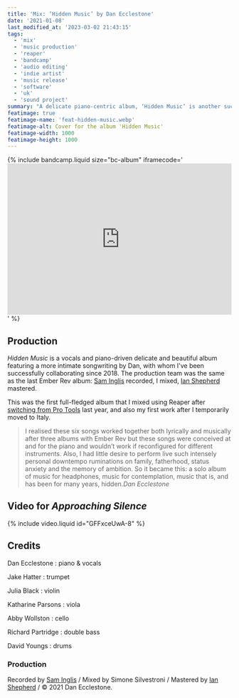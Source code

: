 ```yaml
---
title: 'Mix: ‘Hidden Music’ by Dan Ecclestone'
date: '2021-01-08'
last_modified_at: '2023-03-02 21:43:15'
tags:
  - 'mix'
  - 'music production'
  - 'reaper'
  - 'bandcamp'
  - 'audio editing'
  - 'indie artist'
  - 'music release'
  - 'software'
  - 'uk'
  - 'sound project'
summary: "A delicate piano-centric album, ‘Hidden Music’ is another successful collaboration with multi-instrumentalist Dan Ecclestone."
featimage: true
featimage-name: 'feat-hidden-music.webp'
featimage-alt: Cover for the album 'Hidden Music'
featimage-width: 1000
featimage-height: 1000
---
```

{% include bandcamp.liquid size="bc-album" iframecode='<iframe style="border: 0; width: 100%; height: 340px;" src="https://bandcamp.com/EmbeddedPlayer/album=3656047790/size=large/bgcol=ffffff/linkcol=333333/artwork=small/transparent=true/"><a href="https://danecclestone.bandcamp.com/album/hidden-music">Hidden Music by Dan Ecclestone</a></iframe>' %}

## Production

_Hidden Music_ is a vocals and piano-driven delicate and beautiful album featuring a more intimate songwriting by Dan, with whom I've been successfully collaborating since 2018. The production team was the same as the last Ember Rev album: [Sam Inglis](https://www.soundonsound.com/author/sam-inglis) recorded, I mixed, [Ian Shepherd](https://productionadvice.co.uk/) mastered.

This was the first full-fledged album that I mixed using Reaper after [switching from Pro Tools](/blog/tag/reaper/) last year, and also my first work after I temporarily moved to Italy.

> I realised these six songs worked together both lyrically and musically after three albums with Ember Rev but these songs were conceived at and for the piano and wouldn’t work if reconfigured for different instruments. Also, I had little desire to perform live such intensely personal downtempo ruminations on family, fatherhood, status anxiety and the memory of ambition. So it became this: a solo album of music for headphones, music for contemplation, music that is, and has been for many years, hidden.<cite>Dan Ecclestone</cite>

## Video for _Approaching Silence_

{% include video.liquid id="GFFxceUwA-8" %}

## Credits

Dan Ecclestone
: piano & vocals

Jake Hatter
: trumpet

Julia Black
: violin

Katharine Parsons
: viola

Abby Wollston
: cello

Richard Partridge
: double bass

David Youngs
: drums

### Production
Recorded by [Sam Inglis](https://www.soundonsound.com/author/sam-inglis) / Mixed by Simone Silvestroni / Mastered by [Ian Shepherd](https://productionadvice.co.uk/about/) / &copy;&nbsp;2021 Dan Ecclestone.
